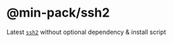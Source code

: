 # @min-pack/ssh2

Latest [`ssh2`](https://github.com/mscdex/ssh2/) without optional dependency & install script
